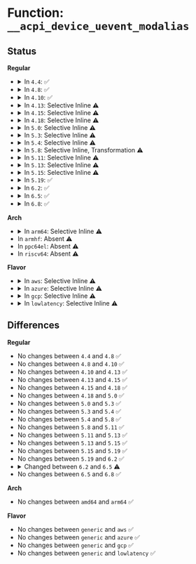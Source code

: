 # Function: <code>__acpi_device_uevent_modalias</code>

## Status
<b>Regular</b>
<ul>
<li>
<details>
<summary>In <code>4.4</code>: ✅</summary>

```c
int __acpi_device_uevent_modalias(struct acpi_device *adev, struct kobj_uevent_env *env);
```

**Collision:** Unique Global

**Inline:** No

**Transformation:** False

**Instances:**

```
In drivers/acpi/device_sysfs.c (ffffffff8147c4e7)
Location: drivers/acpi/device_sysfs.c:240
Inline: False
Direct callers:
  - drivers/acpi/device_sysfs.c:acpi_device_uevent_modalias
  - drivers/acpi/bus.c:acpi_device_uevent
```
**Symbols:**

```
ffffffff8147c4e7-ffffffff8147c5cf: __acpi_device_uevent_modalias (STB_GLOBAL)
```
</details>
</li>
<li>
<details>
<summary>In <code>4.8</code>: ✅</summary>

```c
int __acpi_device_uevent_modalias(struct acpi_device *adev, struct kobj_uevent_env *env);
```

**Collision:** Unique Global

**Inline:** No

**Transformation:** False

**Instances:**

```
In drivers/acpi/device_sysfs.c (ffffffff814cac36)
Location: drivers/acpi/device_sysfs.c:240
Inline: False
Direct callers:
  - drivers/acpi/device_sysfs.c:acpi_device_uevent_modalias
  - drivers/acpi/bus.c:acpi_device_uevent
```
**Symbols:**

```
ffffffff814cac36-ffffffff814cad13: __acpi_device_uevent_modalias (STB_GLOBAL)
```
</details>
</li>
<li>
<details>
<summary>In <code>4.10</code>: ✅</summary>

```c
int __acpi_device_uevent_modalias(struct acpi_device *adev, struct kobj_uevent_env *env);
```

**Collision:** Unique Global

**Inline:** No

**Transformation:** False

**Instances:**

```
In drivers/acpi/device_sysfs.c (ffffffff814ecb62)
Location: drivers/acpi/device_sysfs.c:240
Inline: False
Direct callers:
  - drivers/acpi/device_sysfs.c:acpi_device_uevent_modalias
  - drivers/acpi/bus.c:acpi_device_uevent
```
**Symbols:**

```
ffffffff814ecb62-ffffffff814ecc3f: __acpi_device_uevent_modalias (STB_GLOBAL)
```
</details>
</li>
<li>
<details>
<summary>In <code>4.13</code>: Selective Inline ⚠️</summary>

```c
int __acpi_device_uevent_modalias(struct acpi_device *adev, struct kobj_uevent_env *env);
```

**Collision:** Unique Global

**Inline:** Selective

**Transformation:** False

**Instances:**

```
In drivers/acpi/device_sysfs.c (ffffffff814f94d0)
Location: drivers/acpi/device_sysfs.c:240
Inline: True
Direct callers:
  - drivers/acpi/device_sysfs.c:acpi_device_uevent_modalias
  - drivers/acpi/bus.c:acpi_device_uevent
```
**Symbols:**

```
ffffffff814f94d0-ffffffff814f95bd: __acpi_device_uevent_modalias (STB_GLOBAL)
```
</details>
</li>
<li>
<details>
<summary>In <code>4.15</code>: Selective Inline ⚠️</summary>

```c
int __acpi_device_uevent_modalias(struct acpi_device *adev, struct kobj_uevent_env *env);
```

**Collision:** Unique Global

**Inline:** Selective

**Transformation:** False

**Instances:**

```
In drivers/acpi/device_sysfs.c (ffffffff8153ad60)
Location: drivers/acpi/device_sysfs.c:244
Inline: True
Direct callers:
  - drivers/acpi/device_sysfs.c:acpi_device_uevent_modalias
  - drivers/acpi/bus.c:acpi_device_uevent
```
**Symbols:**

```
ffffffff8153ad60-ffffffff8153ae74: __acpi_device_uevent_modalias (STB_GLOBAL)
```
</details>
</li>
<li>
<details>
<summary>In <code>4.18</code>: Selective Inline ⚠️</summary>

```c
int __acpi_device_uevent_modalias(struct acpi_device *adev, struct kobj_uevent_env *env);
```

**Collision:** Unique Global

**Inline:** Selective

**Transformation:** False

**Instances:**

```
In drivers/acpi/device_sysfs.c (ffffffff81570bd0)
Location: drivers/acpi/device_sysfs.c:244
Inline: True
Direct callers:
  - drivers/acpi/device_sysfs.c:acpi_device_uevent_modalias
  - drivers/acpi/bus.c:acpi_device_uevent
```
**Symbols:**

```
ffffffff81570bd0-ffffffff81570cda: __acpi_device_uevent_modalias (STB_GLOBAL)
```
</details>
</li>
<li>
<details>
<summary>In <code>5.0</code>: Selective Inline ⚠️</summary>

```c
int __acpi_device_uevent_modalias(struct acpi_device *adev, struct kobj_uevent_env *env);
```

**Collision:** Unique Global

**Inline:** Selective

**Transformation:** False

**Instances:**

```
In drivers/acpi/device_sysfs.c (ffffffff815887a0)
Location: drivers/acpi/device_sysfs.c:248
Inline: True
Direct callers:
  - drivers/acpi/device_sysfs.c:acpi_device_uevent_modalias
  - drivers/acpi/bus.c:acpi_device_uevent
```
**Symbols:**

```
ffffffff815887a0-ffffffff815888aa: __acpi_device_uevent_modalias (STB_GLOBAL)
```
</details>
</li>
<li>
<details>
<summary>In <code>5.3</code>: Selective Inline ⚠️</summary>

```c
int __acpi_device_uevent_modalias(struct acpi_device *adev, struct kobj_uevent_env *env);
```

**Collision:** Unique Global

**Inline:** Selective

**Transformation:** False

**Instances:**

```
In drivers/acpi/device_sysfs.c (ffffffff815b9470)
Location: drivers/acpi/device_sysfs.c:240
Inline: True
Direct callers:
  - drivers/acpi/device_sysfs.c:acpi_device_uevent_modalias
  - drivers/acpi/bus.c:acpi_device_uevent
```
**Symbols:**

```
ffffffff815b9470-ffffffff815b9584: __acpi_device_uevent_modalias (STB_GLOBAL)
```
</details>
</li>
<li>
<details>
<summary>In <code>5.4</code>: Selective Inline ⚠️</summary>

```c
int __acpi_device_uevent_modalias(struct acpi_device *adev, struct kobj_uevent_env *env);
```

**Collision:** Unique Global

**Inline:** Selective

**Transformation:** False

**Instances:**

```
In drivers/acpi/device_sysfs.c (ffffffff815da6b0)
Location: drivers/acpi/device_sysfs.c:240
Inline: True
Direct callers:
  - drivers/acpi/device_sysfs.c:acpi_device_uevent_modalias
  - drivers/acpi/bus.c:acpi_device_uevent
```
**Symbols:**

```
ffffffff815da6b0-ffffffff815da7c4: __acpi_device_uevent_modalias (STB_GLOBAL)
```
</details>
</li>
<li>
<details>
<summary>In <code>5.8</code>: Selective Inline, Transformation ⚠️</summary>

```c
int __acpi_device_uevent_modalias(struct acpi_device *adev, struct kobj_uevent_env *env);
```

**Collision:** Unique Global

**Inline:** Selective

**Transformation:** True

**Instances:**

```
In drivers/acpi/device_sysfs.c (ffffffff81684a25)
Location: drivers/acpi/device_sysfs.c:240
Inline: True
Inline callers:
  - drivers/acpi/device_sysfs.c:acpi_device_uevent_modalias
Direct callers:
  - drivers/acpi/device_sysfs.c:acpi_device_uevent_modalias
  - drivers/acpi/bus.c:acpi_device_uevent
```
**Symbols:**

```
ffffffff81684750-ffffffff81684826: __acpi_device_uevent_modalias.part.0 (STB_LOCAL)
ffffffff81684d50-ffffffff81684dae: __acpi_device_uevent_modalias (STB_GLOBAL)
```
</details>
</li>
<li>
<details>
<summary>In <code>5.11</code>: Selective Inline ⚠️</summary>

```c
int __acpi_device_uevent_modalias(struct acpi_device *adev, struct kobj_uevent_env *env);
```

**Collision:** Unique Global

**Inline:** Selective

**Transformation:** False

**Instances:**

```
In drivers/acpi/device_sysfs.c (ffffffff816a2a30)
Location: drivers/acpi/device_sysfs.c:240
Inline: True
Direct callers:
  - drivers/acpi/device_sysfs.c:acpi_device_uevent_modalias
  - drivers/acpi/bus.c:acpi_device_uevent
```
**Symbols:**

```
ffffffff816a2a30-ffffffff816a2b15: __acpi_device_uevent_modalias (STB_GLOBAL)
```
</details>
</li>
<li>
<details>
<summary>In <code>5.13</code>: Selective Inline ⚠️</summary>

```c
int __acpi_device_uevent_modalias(struct acpi_device *adev, struct kobj_uevent_env *env);
```

**Collision:** Unique Global

**Inline:** Selective

**Transformation:** False

**Instances:**

```
In drivers/acpi/device_sysfs.c (ffffffff81685820)
Location: drivers/acpi/device_sysfs.c:241
Inline: True
Direct callers:
  - drivers/acpi/device_sysfs.c:acpi_device_uevent_modalias
  - drivers/acpi/bus.c:acpi_device_uevent
```
**Symbols:**

```
ffffffff81685820-ffffffff81685905: __acpi_device_uevent_modalias (STB_GLOBAL)
```
</details>
</li>
<li>
<details>
<summary>In <code>5.15</code>: Selective Inline ⚠️</summary>

```c
int __acpi_device_uevent_modalias(struct acpi_device *adev, struct kobj_uevent_env *env);
```

**Collision:** Unique Global

**Inline:** Selective

**Transformation:** False

**Instances:**

```
In drivers/acpi/device_sysfs.c (ffffffff816faae0)
Location: drivers/acpi/device_sysfs.c:241
Inline: True
Direct callers:
  - drivers/acpi/device_sysfs.c:acpi_device_uevent_modalias
  - drivers/acpi/bus.c:acpi_device_uevent
```
**Symbols:**

```
ffffffff816faae0-ffffffff816fac03: __acpi_device_uevent_modalias (STB_GLOBAL)
```
</details>
</li>
<li>
<details>
<summary>In <code>5.19</code>: ✅</summary>

```c
int __acpi_device_uevent_modalias(struct acpi_device *adev, struct kobj_uevent_env *env);
```

**Collision:** Unique Global

**Inline:** No

**Transformation:** False

**Instances:**

```
In drivers/acpi/device_sysfs.c (ffffffff81827f70)
Location: drivers/acpi/device_sysfs.c:242
Inline: False
Direct callers:
  - drivers/acpi/device_sysfs.c:acpi_device_uevent_modalias
  - drivers/acpi/bus.c:acpi_device_uevent
```
**Symbols:**

```
ffffffff81827f70-ffffffff8182808c: __acpi_device_uevent_modalias (STB_GLOBAL)
```
</details>
</li>
<li>
<details>
<summary>In <code>6.2</code>: ✅</summary>

```c
int __acpi_device_uevent_modalias(struct acpi_device *adev, struct kobj_uevent_env *env);
```

**Collision:** Unique Global

**Inline:** No

**Transformation:** False

**Instances:**

```
In drivers/acpi/device_sysfs.c (ffffffff81959fa0)
Location: drivers/acpi/device_sysfs.c:242
Inline: False
Direct callers:
  - drivers/acpi/device_sysfs.c:acpi_device_uevent_modalias
  - drivers/acpi/bus.c:acpi_device_uevent
```
**Symbols:**

```
ffffffff81959fa0-ffffffff8195a0bc: __acpi_device_uevent_modalias (STB_GLOBAL)
```
</details>
</li>
<li>
<details>
<summary>In <code>6.5</code>: ✅</summary>

```c
int __acpi_device_uevent_modalias(const struct acpi_device *adev, struct kobj_uevent_env *env);
```

**Collision:** Unique Global

**Inline:** No

**Transformation:** False

**Instances:**

```
In drivers/acpi/device_sysfs.c (ffffffff819a0400)
Location: drivers/acpi/device_sysfs.c:242
Inline: False
Direct callers:
  - drivers/acpi/device_sysfs.c:acpi_device_uevent_modalias
  - drivers/acpi/bus.c:acpi_device_uevent
```
**Symbols:**

```
ffffffff819a0400-ffffffff819a051c: __acpi_device_uevent_modalias (STB_GLOBAL)
```
</details>
</li>
<li>
<details>
<summary>In <code>6.8</code>: ✅</summary>

```c
int __acpi_device_uevent_modalias(const struct acpi_device *adev, struct kobj_uevent_env *env);
```

**Collision:** Unique Global

**Inline:** No

**Transformation:** False

**Instances:**

```
In drivers/acpi/device_sysfs.c (ffffffff819e8a70)
Location: drivers/acpi/device_sysfs.c:240
Inline: False
Direct callers:
  - drivers/acpi/device_sysfs.c:acpi_device_uevent_modalias
  - drivers/acpi/bus.c:acpi_device_uevent
```
**Symbols:**

```
ffffffff819e8a70-ffffffff819e8b8c: __acpi_device_uevent_modalias (STB_GLOBAL)
```
</details>
</li>
</ul>
<b>Arch</b>
<ul>
<li>
<details>
<summary>In <code>arm64</code>: Selective Inline ⚠️</summary>

```c
int __acpi_device_uevent_modalias(struct acpi_device *adev, struct kobj_uevent_env *env);
```

**Collision:** Unique Global

**Inline:** Selective

**Transformation:** False

**Instances:**

```
In drivers/acpi/device_sysfs.c (ffff800010766bf8)
Location: drivers/acpi/device_sysfs.c:240
Inline: True
Direct callers:
  - drivers/acpi/device_sysfs.c:acpi_device_uevent_modalias
  - drivers/acpi/bus.c:acpi_device_uevent
```
**Symbols:**

```
ffff800010766bf8-ffff800010766d30: __acpi_device_uevent_modalias (STB_GLOBAL)
```
</details>
</li>
<li>
In <code>armhf</code>: Absent ⚠️
</li>
<li>
In <code>ppc64el</code>: Absent ⚠️
</li>
<li>
In <code>riscv64</code>: Absent ⚠️
</li>
</ul>
<b>Flavor</b>
<ul>
<li>
<details>
<summary>In <code>aws</code>: Selective Inline ⚠️</summary>

```c
int __acpi_device_uevent_modalias(struct acpi_device *adev, struct kobj_uevent_env *env);
```

**Collision:** Unique Global

**Inline:** Selective

**Transformation:** False

**Instances:**

```
In drivers/acpi/device_sysfs.c (ffffffff815cce80)
Location: drivers/acpi/device_sysfs.c:240
Inline: True
Direct callers:
  - drivers/acpi/device_sysfs.c:acpi_device_uevent_modalias
  - drivers/acpi/bus.c:acpi_device_uevent
```
**Symbols:**

```
ffffffff815cce80-ffffffff815ccf94: __acpi_device_uevent_modalias (STB_GLOBAL)
```
</details>
</li>
<li>
<details>
<summary>In <code>azure</code>: Selective Inline ⚠️</summary>

```c
int __acpi_device_uevent_modalias(struct acpi_device *adev, struct kobj_uevent_env *env);
```

**Collision:** Unique Global

**Inline:** Selective

**Transformation:** False

**Instances:**

```
In drivers/acpi/device_sysfs.c (ffffffff815b6a00)
Location: drivers/acpi/device_sysfs.c:240
Inline: True
Direct callers:
  - drivers/acpi/device_sysfs.c:acpi_device_uevent_modalias
  - drivers/acpi/bus.c:acpi_device_uevent
```
**Symbols:**

```
ffffffff815b6a00-ffffffff815b6b14: __acpi_device_uevent_modalias (STB_GLOBAL)
```
</details>
</li>
<li>
<details>
<summary>In <code>gcp</code>: Selective Inline ⚠️</summary>

```c
int __acpi_device_uevent_modalias(struct acpi_device *adev, struct kobj_uevent_env *env);
```

**Collision:** Unique Global

**Inline:** Selective

**Transformation:** False

**Instances:**

```
In drivers/acpi/device_sysfs.c (ffffffff815ce990)
Location: drivers/acpi/device_sysfs.c:240
Inline: True
Direct callers:
  - drivers/acpi/device_sysfs.c:acpi_device_uevent_modalias
  - drivers/acpi/bus.c:acpi_device_uevent
```
**Symbols:**

```
ffffffff815ce990-ffffffff815ceaa4: __acpi_device_uevent_modalias (STB_GLOBAL)
```
</details>
</li>
<li>
<details>
<summary>In <code>lowlatency</code>: Selective Inline ⚠️</summary>

```c
int __acpi_device_uevent_modalias(struct acpi_device *adev, struct kobj_uevent_env *env);
```

**Collision:** Unique Global

**Inline:** Selective

**Transformation:** False

**Instances:**

```
In drivers/acpi/device_sysfs.c (ffffffff815e8850)
Location: drivers/acpi/device_sysfs.c:240
Inline: True
Direct callers:
  - drivers/acpi/device_sysfs.c:acpi_device_uevent_modalias
  - drivers/acpi/bus.c:acpi_device_uevent
```
**Symbols:**

```
ffffffff815e8850-ffffffff815e8964: __acpi_device_uevent_modalias (STB_GLOBAL)
```
</details>
</li>
</ul>

## Differences
<b>Regular</b>
<ul>
<li>
No changes between <code>4.4</code> and <code>4.8</code> ✅
</li>
<li>
No changes between <code>4.8</code> and <code>4.10</code> ✅
</li>
<li>
No changes between <code>4.10</code> and <code>4.13</code> ✅
</li>
<li>
No changes between <code>4.13</code> and <code>4.15</code> ✅
</li>
<li>
No changes between <code>4.15</code> and <code>4.18</code> ✅
</li>
<li>
No changes between <code>4.18</code> and <code>5.0</code> ✅
</li>
<li>
No changes between <code>5.0</code> and <code>5.3</code> ✅
</li>
<li>
No changes between <code>5.3</code> and <code>5.4</code> ✅
</li>
<li>
No changes between <code>5.4</code> and <code>5.8</code> ✅
</li>
<li>
No changes between <code>5.8</code> and <code>5.11</code> ✅
</li>
<li>
No changes between <code>5.11</code> and <code>5.13</code> ✅
</li>
<li>
No changes between <code>5.13</code> and <code>5.15</code> ✅
</li>
<li>
No changes between <code>5.15</code> and <code>5.19</code> ✅
</li>
<li>
No changes between <code>5.19</code> and <code>6.2</code> ✅
</li>
<li>
<details>
<summary>Changed between <code>6.2</code> and <code>6.5</code> ⚠️</summary>
<ul>
<li>
<b>Param type changed. </b>
<code>struct acpi_device *adev</code> ➡️ <code>const struct acpi_device *adev</code>
</li>
</ul>
</details>
</li>
<li>
No changes between <code>6.5</code> and <code>6.8</code> ✅
</li>
</ul>
<b>Arch</b>
<ul>
<li>
No changes between <code>amd64</code> and <code>arm64</code> ✅
</li>
</ul>
<b>Flavor</b>
<ul>
<li>
No changes between <code>generic</code> and <code>aws</code> ✅
</li>
<li>
No changes between <code>generic</code> and <code>azure</code> ✅
</li>
<li>
No changes between <code>generic</code> and <code>gcp</code> ✅
</li>
<li>
No changes between <code>generic</code> and <code>lowlatency</code> ✅
</li>
</ul>

